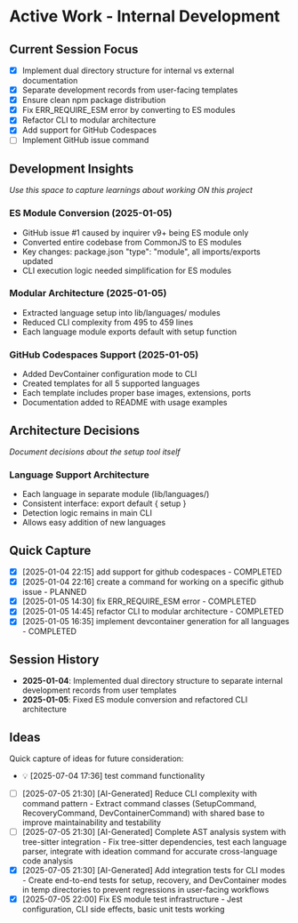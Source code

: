 # Active Work - Internal Development

## Current Session Focus
- [x] Implement dual directory structure for internal vs external documentation
- [x] Separate development records from user-facing templates
- [x] Ensure clean npm package distribution
- [x] Fix ERR_REQUIRE_ESM error by converting to ES modules
- [x] Refactor CLI to modular architecture
- [x] Add support for GitHub Codespaces
- [ ] Implement GitHub issue command

## Development Insights
*Use this space to capture learnings about working ON this project*

### ES Module Conversion (2025-01-05)
- GitHub issue #1 caused by inquirer v9+ being ES module only
- Converted entire codebase from CommonJS to ES modules
- Key changes: package.json "type": "module", all imports/exports updated
- CLI execution logic needed simplification for ES modules

### Modular Architecture (2025-01-05)
- Extracted language setup into lib/languages/ modules
- Reduced CLI complexity from 495 to 459 lines
- Each language module exports default with setup function

### GitHub Codespaces Support (2025-01-05)
- Added DevContainer configuration mode to CLI
- Created templates for all 5 supported languages
- Each template includes proper base images, extensions, ports
- Documentation added to README with usage examples

## Architecture Decisions
*Document decisions about the setup tool itself*

### Language Support Architecture
- Each language in separate module (lib/languages/)
- Consistent interface: export default { setup }
- Detection logic remains in main CLI
- Allows easy addition of new languages

## Quick Capture

- [x] [2025-01-04 22:15] add support for github codespaces - COMPLETED
- [x] [2025-01-04 22:16] create a command for working on a specific github issue - PLANNED
- [x] [2025-01-05 14:30] fix ERR_REQUIRE_ESM error - COMPLETED
- [x] [2025-01-05 14:45] refactor CLI to modular architecture - COMPLETED
- [x] [2025-01-05 16:35] implement devcontainer generation for all languages - COMPLETED

## Session History
- **2025-01-04**: Implemented dual directory structure to separate internal development records from user templates
- **2025-01-05**: Fixed ES module conversion and refactored CLI architecture
## Ideas

Quick capture of ideas for future consideration:

- 💡 [2025-07-04 17:36] test command functionality
- [ ] [2025-07-05 21:30] [AI-Generated] Reduce CLI complexity with command pattern - Extract command classes (SetupCommand, RecoveryCommand, DevContainerCommand) with shared base to improve maintainability and testability
- [ ] [2025-07-05 21:30] [AI-Generated] Complete AST analysis system with tree-sitter integration - Fix tree-sitter dependencies, test each language parser, integrate with ideation command for accurate cross-language code analysis
- [x] [2025-07-05 21:30] [AI-Generated] Add integration tests for CLI modes - Create end-to-end tests for setup, recovery, and DevContainer modes in temp directories to prevent regressions in user-facing workflows
- [x] [2025-07-05 22:00] Fix ES module test infrastructure - Jest configuration, CLI side effects, basic unit tests working
